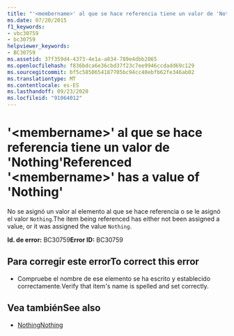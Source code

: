 ```yaml
---
title: "'<membername>' al que se hace referencia tiene un valor de 'Nothing'"
ms.date: 07/20/2015
f1_keywords:
- vbc30759
- bc30759
helpviewer_keywords:
- BC30759
ms.assetid: 37f359d4-4373-4e1a-a834-789e4dbb2865
ms.openlocfilehash: f836bdca6e36cbd37f23c7ee9946ccdadd69c129
ms.sourcegitcommit: bf5c5850654187705bc94cc40ebfb62fe346ab02
ms.translationtype: MT
ms.contentlocale: es-ES
ms.lasthandoff: 09/23/2020
ms.locfileid: "91064012"
---
```

# <a name="referenced-membername-has-a-value-of-nothing"></a><span data-ttu-id="c621a-102">'\<membername>' al que se hace referencia tiene un valor de 'Nothing'</span><span class="sxs-lookup"><span data-stu-id="c621a-102">Referenced '\<membername>' has a value of 'Nothing'</span></span>

<span data-ttu-id="c621a-103">No se asignó un valor al elemento al que se hace referencia o se le asignó el valor `Nothing`.</span><span class="sxs-lookup"><span data-stu-id="c621a-103">The item being referenced has either not been assigned a value, or it was assigned the value `Nothing`.</span></span>  
  
 <span data-ttu-id="c621a-104">**Id. de error:** BC30759</span><span class="sxs-lookup"><span data-stu-id="c621a-104">**Error ID:** BC30759</span></span>  
  
## <a name="to-correct-this-error"></a><span data-ttu-id="c621a-105">Para corregir este error</span><span class="sxs-lookup"><span data-stu-id="c621a-105">To correct this error</span></span>  
  
- <span data-ttu-id="c621a-106">Compruebe el nombre de ese elemento se ha escrito y establecido correctamente.</span><span class="sxs-lookup"><span data-stu-id="c621a-106">Verify that item's name is spelled and set correctly.</span></span>  
  
## <a name="see-also"></a><span data-ttu-id="c621a-107">Vea también</span><span class="sxs-lookup"><span data-stu-id="c621a-107">See also</span></span>

- [<span data-ttu-id="c621a-108">Nothing</span><span class="sxs-lookup"><span data-stu-id="c621a-108">Nothing</span></span>](../language-reference/nothing.md)
